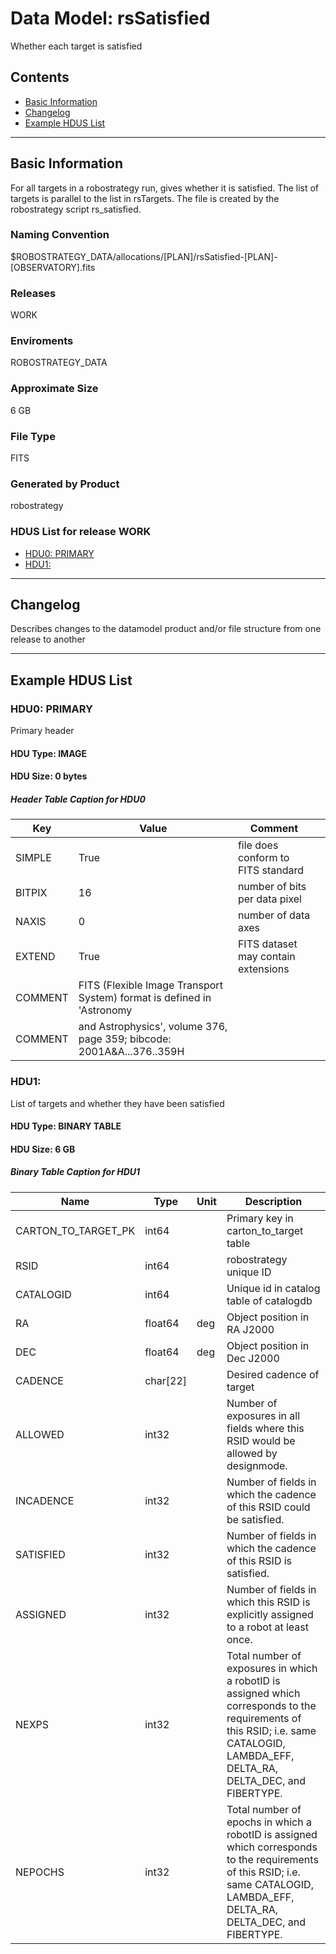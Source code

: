 # Data Model: rsSatisfied


Whether each target is satisfied


## Contents
- [Basic Information](#basic-information)
- [Changelog](#changelog)
- [Example HDUS List](#example-hdus-list)

---

## Basic Information
For all targets in a robostrategy run, gives whether it is satisfied. The list of targets is parallel to the list in rsTargets. The file is created by the robostrategy script rs_satisfied.

### Naming Convention
$ROBOSTRATEGY_DATA/allocations/[PLAN]/rsSatisfied-[PLAN]-[OBSERVATORY].fits

### Releases
WORK

### Enviroments
ROBOSTRATEGY_DATA

### Approximate Size
6 GB

### File Type
FITS

### Generated by Product
robostrategy

### HDUS List for release WORK
  - [HDU0: PRIMARY](#hdu0-primary)
  - [HDU1: ](#hdu1-)

---

## Changelog
Describes changes to the datamodel product and/or file structure from one release to another

---
## Example HDUS List

### HDU0: PRIMARY
Primary header

#### HDU Type: IMAGE
#### HDU Size:  0 bytes

##### Header Table Caption for HDU0
Key | Value | Comment | |
| --- | --- | --- | --- |
| SIMPLE | True | file does conform to FITS standard |
| BITPIX | 16 | number of bits per data pixel |
| NAXIS | 0 | number of data axes |
| EXTEND | True | FITS dataset may contain extensions |
| COMMENT |   FITS (Flexible Image Transport System) format is defined in 'Astronomy |  |
| COMMENT |   and Astrophysics', volume 376, page 359; bibcode: 2001A&A...376..359H |  |



### HDU1: 
List of targets and whether they have been satisfied

#### HDU Type: BINARY TABLE
#### HDU Size:  6 GB

##### Binary Table Caption for HDU1
Name | Type | Unit | Description |
| --- | --- | --- | --- |
 | CARTON_TO_TARGET_PK | int64 |  | Primary key in carton_to_target table |
 | RSID | int64 |  | robostrategy unique ID |
 | CATALOGID | int64 |  | Unique id in catalog table of catalogdb |
 | RA | float64 | deg | Object position in RA J2000 |
 | DEC | float64 | deg | Object position in Dec J2000 |
 | CADENCE | char[22] |  | Desired cadence of target |
 | ALLOWED | int32 |  | Number of exposures in all fields where this RSID would be allowed by designmode. |
 | INCADENCE | int32 |  | Number of fields in which the cadence of this RSID could be satisfied. |
 | SATISFIED | int32 |  | Number of fields in which the cadence of this RSID is satisfied. |
 | ASSIGNED | int32 |  | Number  of fields in which this RSID is explicitly assigned to a robot at least once. |
 | NEXPS | int32 |  | Total number of exposures in which a robotID is assigned which corresponds to the requirements of this RSID; i.e. same CATALOGID, LAMBDA_EFF, DELTA_RA, DELTA_DEC, and FIBERTYPE. |
 | NEPOCHS | int32 |  | Total number of epochs in which a robotID is assigned which corresponds to the requirements of this RSID; i.e. same CATALOGID, LAMBDA_EFF, DELTA_RA, DELTA_DEC, and FIBERTYPE. |


